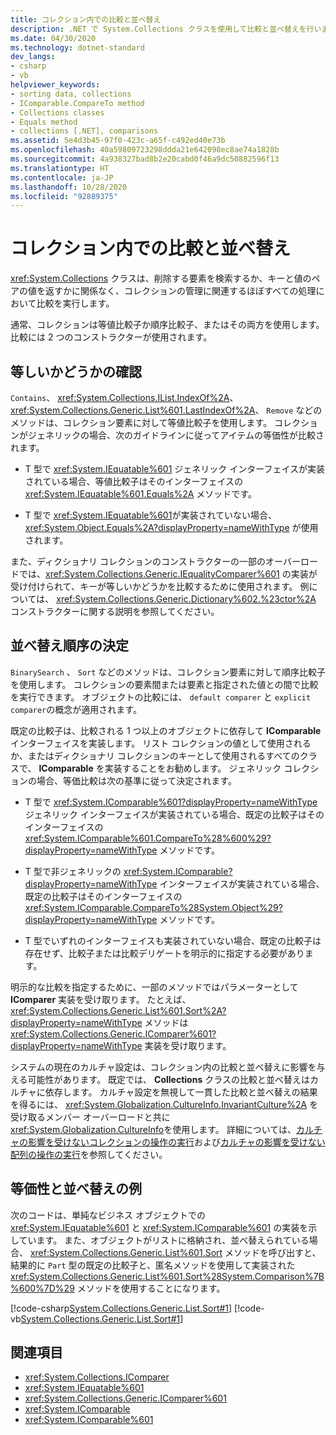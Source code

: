 ```yaml
---
title: コレクション内での比較と並べ替え
description: .NET で System.Collections クラスを使用して比較と並べ替えを行います。これは、キーと値のペアの値を削除したり返したりする要素を検索するのに役立ちます。
ms.date: 04/30/2020
ms.technology: dotnet-standard
dev_langs:
- csharp
- vb
helpviewer_keywords:
- sorting data, collections
- IComparable.CompareTo method
- Collections classes
- Equals method
- collections [.NET], comparisons
ms.assetid: 5e4d3b45-97f0-423c-a65f-c492ed40e73b
ms.openlocfilehash: 40a59809723298ddda21e642098ec8ae74a1828b
ms.sourcegitcommit: 4a938327bad8b2e20cabd0f46a9dc50882596f13
ms.translationtype: HT
ms.contentlocale: ja-JP
ms.lasthandoff: 10/28/2020
ms.locfileid: "92889375"
---
```

# <a name="comparisons-and-sorts-within-collections"></a>コレクション内での比較と並べ替え

<xref:System.Collections> クラスは、削除する要素を検索するか、キーと値のペアの値を返すかに関係なく、コレクションの管理に関連するほぼすべての処理において比較を実行します。

通常、コレクションは等値比較子か順序比較子、またはその両方を使用します。 比較には 2 つのコンストラクターが使用されます。

<a name="BKMK_Checkingforequality"></a>
## <a name="check-for-equality"></a>等しいかどうかの確認

`Contains`、 <xref:System.Collections.IList.IndexOf%2A>、 <xref:System.Collections.Generic.List%601.LastIndexOf%2A>、 `Remove` などのメソッドは、コレクション要素に対して等値比較子を使用します。 コレクションがジェネリックの場合、次のガイドラインに従ってアイテムの等価性が比較されます。

- T 型で <xref:System.IEquatable%601> ジェネリック インターフェイスが実装されている場合、等値比較子はそのインターフェイスの <xref:System.IEquatable%601.Equals%2A> メソッドです。

- T 型で <xref:System.IEquatable%601>が実装されていない場合、 <xref:System.Object.Equals%2A?displayProperty=nameWithType> が使用されます。

また、ディクショナリ コレクションのコンストラクターの一部のオーバーロードでは、<xref:System.Collections.Generic.IEqualityComparer%601> の実装が受け付けられて、キーが等しいかどうかを比較するために使用されます。 例については、 <xref:System.Collections.Generic.Dictionary%602.%23ctor%2A> コンストラクターに関する説明を参照してください。

<a name="BKMK_Determiningsortorder"></a>
## <a name="determine-sort-order"></a>並べ替え順序の決定

`BinarySearch` 、 `Sort` などのメソッドは、コレクション要素に対して順序比較子を使用します。 コレクションの要素間または要素と指定された値との間で比較を実行できます。 オブジェクトの比較には、 `default comparer` と `explicit comparer`の概念が適用されます。

既定の比較子は、比較される 1 つ以上のオブジェクトに依存して **IComparable** インターフェイスを実装します。 リスト コレクションの値として使用されるか、またはディクショナリ コレクションのキーとして使用されるすべてのクラスで、 **IComparable** を実装することをお勧めします。 ジェネリック コレクションの場合、等価比較は次の基準に従って決定されます。

- T 型で <xref:System.IComparable%601?displayProperty=nameWithType> ジェネリック インターフェイスが実装されている場合、既定の比較子はそのインターフェイスの <xref:System.IComparable%601.CompareTo%28%600%29?displayProperty=nameWithType> メソッドです。

- T 型で非ジェネリックの <xref:System.IComparable?displayProperty=nameWithType> インターフェイスが実装されている場合、既定の比較子はそのインターフェイスの <xref:System.IComparable.CompareTo%28System.Object%29?displayProperty=nameWithType> メソッドです。

- T 型でいずれのインターフェイスも実装されていない場合、既定の比較子は存在せず、比較子または比較デリゲートを明示的に指定する必要があります。

明示的な比較を指定するために、一部のメソッドではパラメーターとして **IComparer** 実装を受け取ります。 たとえば、 <xref:System.Collections.Generic.List%601.Sort%2A?displayProperty=nameWithType> メソッドは <xref:System.Collections.Generic.IComparer%601?displayProperty=nameWithType> 実装を受け取ります。

システムの現在のカルチャ設定は、コレクション内の比較と並べ替えに影響を与える可能性があります。 既定では、 **Collections** クラスの比較と並べ替えはカルチャに依存します。 カルチャ設定を無視して一貫した比較と並べ替えの結果を得るには、 <xref:System.Globalization.CultureInfo.InvariantCulture%2A> を受け取るメンバー オーバーロードと共に <xref:System.Globalization.CultureInfo>を使用します。 詳細については、[カルチャの影響を受けないコレクションの操作の実行](../globalization-localization/performing-culture-insensitive-string-operations-in-collections.md)および[カルチャの影響を受けない配列の操作の実行](../globalization-localization/performing-culture-insensitive-string-operations-in-arrays.md)を参照してください。

<a name="BKMK_Equalityandsortexample"></a>
## <a name="equality-and-sort-example"></a>等価性と並べ替えの例

次のコードは、単純なビジネス オブジェクトでの <xref:System.IEquatable%601> と <xref:System.IComparable%601> の実装を示しています。 また、オブジェクトがリストに格納され、並べ替えられている場合、 <xref:System.Collections.Generic.List%601.Sort> メソッドを呼び出すと、結果的に `Part` 型の既定の比較子と、匿名メソッドを使用して実装された <xref:System.Collections.Generic.List%601.Sort%28System.Comparison%7B%600%7D%29> メソッドを使用することになります。

[!code-csharp[System.Collections.Generic.List.Sort#1](../../../samples/snippets/csharp/VS_Snippets_CLR_System/system.collections.generic.list.sort/cs/program.cs#1)]
[!code-vb[System.Collections.Generic.List.Sort#1](../../../samples/snippets/visualbasic/VS_Snippets_CLR_System/system.collections.generic.list.sort/vb/module1.vb#1)]

## <a name="see-also"></a>関連項目

- <xref:System.Collections.IComparer>
- <xref:System.IEquatable%601>
- <xref:System.Collections.Generic.IComparer%601>
- <xref:System.IComparable>
- <xref:System.IComparable%601>
